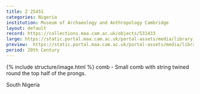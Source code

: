 ```yaml
---
title: Z 25451
categories: Nigeria
institution: Museum of Archaeology and Anthropology Cambridge
layout: default
record: https://collections.maa.cam.ac.uk/objects/531433
large: https://static.portal.maa.cam.ac.uk/portal-assets/media/library_images/web/671710_Z_25451_001.jpg
preview:  https://static.portal.maa.cam.ac.uk/portal-assets/media/library_images/thumbnail/671710_Z_25451_001.jpg
period: 20th Century
---
```

{% include structure/image.html %}
comb - Small comb with string twined round the top half of the prongs.

South Nigeria
